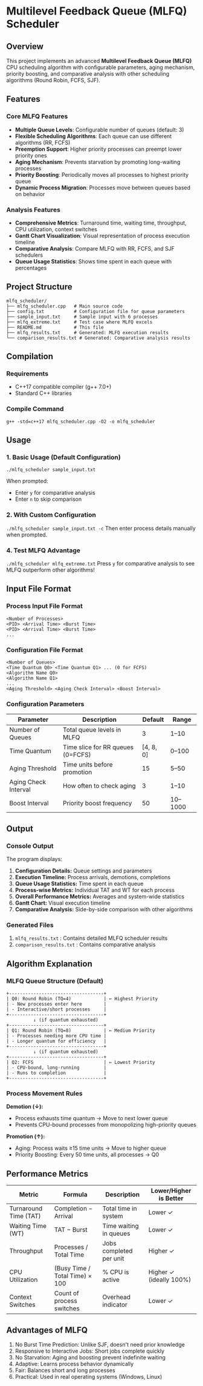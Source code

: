 # Multilevel Feedback Queue (MLFQ) Scheduler

## Overview
This project implements an advanced **Multilevel Feedback Queue (MLFQ)** CPU scheduling algorithm with configurable parameters, aging mechanism, priority boosting, and comparative analysis with other scheduling algorithms (Round Robin, FCFS, SJF).

## Features

### Core MLFQ Features
- **Multiple Queue Levels**: Configurable number of queues (default: 3)
- **Flexible Scheduling Algorithms**: Each queue can use different algorithms (RR, FCFS)
- **Preemption Support**: Higher priority processes can preempt lower priority ones
- **Aging Mechanism**: Prevents starvation by promoting long-waiting processes
- **Priority Boosting**: Periodically moves all processes to highest priority queue
- **Dynamic Process Migration**: Processes move between queues based on behavior

### Analysis Features
- **Comprehensive Metrics**: Turnaround time, waiting time, throughput, CPU utilization, context switches
- **Gantt Chart Visualization**: Visual representation of process execution timeline
- **Comparative Analysis**: Compare MLFQ with RR, FCFS, and SJF schedulers
- **Queue Usage Statistics**: Shows time spent in each queue with percentages

## Project Structure
```
mlfq_scheduler/
├── mlfq_scheduler.cpp   # Main source code
├── config.txt           # Configuration file for queue parameters
├── sample_input.txt     # Sample input with 6 processes
├── mlfq_extreme.txt     # Test case where MLFQ excels
├── README.md            # This file
├── mlfq_results.txt     # Generated: MLFQ execution results
└── comparison_results.txt # Generated: Comparative analysis results
```
## Compilation

### Requirements
- C++17 compatible compiler (g++ 7.0+)
- Standard C++ libraries

### Compile Command
```g++ -std=c++17 mlfq_scheduler.cpp -O2 -o mlfq_scheduler```

## Usage

### 1. Basic Usage (Default Configuration)
```./mlfq_scheduler sample_input.txt```

When prompted:
- Enter `y` for comparative analysis
- Enter `n` to skip comparison

### 2. With Custom Configuration
```./mlfq_scheduler sample_input.txt -c```
Then enter process details manually when prompted.

### 4. Test MLFQ Advantage
```./mlfq_scheduler mlfq_extreme.txt```
Press `y` for comparative analysis to see MLFQ outperform other algorithms!

## Input File Format

### Process Input File Format
```
<Number of Processes>
<PID> <Arrival Time> <Burst Time> 
<PID> <Arrival Time> <Burst Time> 
...
```
### Configuration File Format
```
<Number of Queues>
<Time Quantum Q0> <Time Quantum Q1> ... (0 for FCFS)
<Algorithm Name Q0>
<Algorithm Name Q1>
...
<Aging Threshold> <Aging Check Interval> <Boost Interval>
```
### Configuration Parameters
| Parameter            | Description                       | Default   | Range     |
|----------------------|-----------------------------------|-----------|-----------|
| Number of Queues     | Total queue levels in MLFQ        | 3         | 1–10      |
| Time Quantum         | Time slice for RR queues (0=FCFS) | [4, 8, 0] | 0–100     |
| Aging Threshold      | Time units before promotion       | 15        | 5–50      |
| Aging Check Interval | How often to check aging          | 3         | 1–10      |
| Boost Interval       | Priority boost frequency          | 50        | 10–1000   |

## Output

### Console Output
The program displays:
  1. **Configuration Details:** Queue settings and parameters
  2. **Execution Timeline:** Process arrivals, demotions, completions
  3. **Queue Usage Statistics:** Time spent in each queue
  4. **Process-wise Metrics:** Individual TAT and WT for each process
  5. **Overall Performance Metrics:** Averages and system-wide statistics
  6. **Gantt Chart:** Visual execution timeline
  7. **Comparative Analysis:** Side-by-side comparison with other algorithms
### Generated Files
1. ```mlfq_results.txt``` : Contains detailed MLFQ scheduler results
2. ```comparison_results.txt``` : Contains comparative analysis

## Algorithm Explanation

### MLFQ Queue Structure (Default)
```
+-----------------------------------+ 
| Q0: Round Robin (TQ=4)            | ← Highest Priority
| - New processes enter here        |
| - Interactive/short processes     |
+-----------------------------------+
          ↓ (if quantum exhausted)
+-----------------------------------+
| Q1: Round Robin (TQ=8)            | ← Medium Priority
| - Processes needing more CPU time |
| - Longer quantum for efficiency   |
+-----------------------------------+
          ↓ (if quantum exhausted)
+-----------------------------------+
| Q2: FCFS                          | ← Lowest Priority
| - CPU-bound, long-running         |
| - Runs to completion              |
+-----------------------------------+
```
### Process Movement Rules
**Demotion (↓):**
  - Process exhausts time quantum → Move to next lower queue
  - Prevents CPU-bound processes from monopolizing high-priority queues

**Promotion (↑):**
  - Aging: Process waits ≥15 time units → Move to higher queue
  - Priority Boosting: Every 50 time units, all processes → Q0

## Performance Metrics

| Metric               | Formula                         | Description              | Lower/Higher is Better |
|-----------------------|---------------------------------|--------------------------|-------------------------|
| Turnaround Time (TAT) | Completion − Arrival            | Total time in system     | Lower ✓                |
| Waiting Time (WT)     | TAT − Burst                     | Time waiting in queues   | Lower ✓                |
| Throughput            | Processes / Total Time          | Jobs completed per unit  | Higher ✓               |
| CPU Utilization       | (Busy Time / Total Time) × 100  | % CPU is active          | Higher ✓ (ideally 100%)|
| Context Switches      | Count of process switches       | Overhead indicator       | Lower ✓                |

## Advantages of MLFQ

1. No Burst Time Prediction: Unlike SJF, doesn't need prior knowledge
2. Responsive to Interactive Jobs: Short jobs complete quickly
3. No Starvation: Aging and boosting prevent indefinite waiting
4. Adaptive: Learns process behavior dynamically
5. Fair: Balances short and long processes
6. Practical: Used in real operating systems (Windows, Linux)
